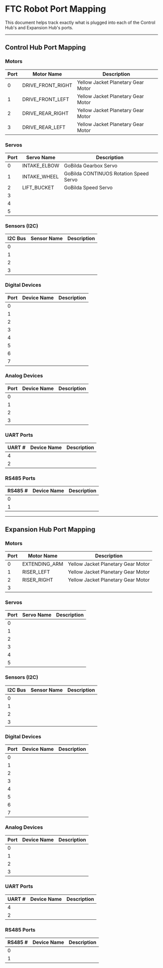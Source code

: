 # FTC Robot Port Mapping

This document helps track exactly what is plugged into each of the Control Hub's and Expansion Hub's ports.

---

## Control Hub Port Mapping

### Motors

| Port | Motor Name         | Description
|------|--------------------|------------------------------------
| 0    | DRIVE_FRONT_RIGHT  | Yellow Jacket Planetary Gear Motor
| 1    | DRIVE_FRONT_LEFT   | Yellow Jacket Planetary Gear Motor
| 2    | DRIVE_REAR_RIGHT   | Yellow Jacket Planetary Gear Motor
| 3    | DRIVE_REAR_LEFT    | Yellow Jacket Planetary Gear Motor  

### Servos

| Port | Servo Name         | Description
|------|--------------------|------------------------------------
| 0    | INTAKE_ELBOW       | GoBilda Gearbox Servo
| 1    | INTAKE_WHEEL       | GoBilda CONTINUOS Rotation Speed Servo
| 2    | LIFT_BUCKET        | GoBilda Speed Servo
| 3    |                    |
| 4    |                    |
| 5    |                    |

### Sensors (I2C)

| I2C Bus | Sensor Name       | Description
|---------|-------------------|------------------------------------
| 0       |                   |
| 1       |                   |
| 2       |                   |
| 3       |                   |

### Digital Devices

| Port | Device Name        | Description
|------|--------------------|------------------------------------
| 0    |                    |
| 1    |                    |
| 2    |                    |
| 3    |                    |
| 4    |                    |
| 5    |                    |
| 6    |                    |
| 7    |                    |

### Analog Devices

| Port | Device Name        | Description
|------|--------------------|------------------------------------
| 0    |                    |
| 1    |                    |
| 2    |                    |
| 3    |                    |

### UART Ports

| UART # | Device Name        | Description
|--------|--------------------|------------------------------------
| 4      |                    |
| 2      |                    |

### RS485 Ports

| RS485 # | Device Name        | Description
|---------|--------------------|------------------------------------
| 0       |                    |
| 1       |                    |

---

## Expansion Hub Port Mapping

### Motors

| Port | Motor Name         | Description
|------|--------------------|------------------------------------
| 0    | EXTENDING_ARM      | Yellow Jacket Planetary Gear Motor
| 1    | RISER_LEFT         | Yellow Jacket Planetary Gear Motor
| 2    | RISER_RIGHT         | Yellow Jacket Planetary Gear Motor
| 3    |                    |

### Servos

| Port | Servo Name         | Description
|------|--------------------|------------------------------------
| 0    |                    |
| 1    |                    |
| 2    |                    |
| 3    |                    |
| 4    |                    |
| 5    |                    |

### Sensors (I2C)

| I2C Bus | Sensor Name       | Description
|---------|-------------------|------------------------------------
| 0       |                   |
| 1       |                   |
| 2       |                   |
| 3       |                   |

### Digital Devices

| Port | Device Name        | Description
|------|--------------------|------------------------------------
| 0    |                    |
| 1    |                    |
| 2    |                    |
| 3    |                    |
| 4    |                    |
| 5    |                    |
| 6    |                    |
| 7    |                    |

### Analog Devices

| Port | Device Name        | Description
|------|--------------------|------------------------------------
| 0    |                    |
| 1    |                    |
| 2    |                    |
| 3    |                    |

### UART Ports

| UART # | Device Name        | Description
|--------|--------------------|------------------------------------
| 4      |                    |
| 2      |                    |

### RS485 Ports

| RS485 # | Device Name        | Description
|---------|--------------------|------------------------------------
| 0       |                    |
| 1       |                    |

